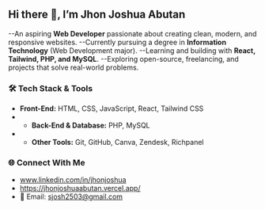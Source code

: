 ## Hi there 👋, I’m Jhon Joshua Abutan

--An aspiring **Web Developer** passionate about creating clean, modern, and responsive websites.
--Currently pursuing a degree in **Information Technology** (Web Development major).
--Learning and building with **React, Tailwind, PHP, and MySQL**.
--Exploring open-source, freelancing, and projects that solve real-world problems.

### 🛠️ Tech Stack & Tools 

- **Front-End:** HTML, CSS, JavaScript, React, Tailwind CSS
- - **Back-End & Database:** PHP, MySQL
- - **Other Tools:** Git, GitHub, Canva, Zendesk, Richpanel
 
### 🌐 Connect With Me 
- www.linkedin.com/in/jhonjoshua
- https://jhonjoshuaabutan.vercel.app/
- 📧 Email: sjosh2503@gmail.com
